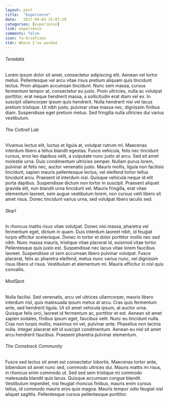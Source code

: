 ```yaml
---
layout: post
title:  "Experience"
date:   2017-09-03 15:07:19
categories: [experience]
link: experience
comments: false
icon: fa-briefcase
tldr: Where I've worked
---
```

###### Teradata

Lorem ipsum dolor sit amet, consectetur adipiscing elit. Aenean vel tortor metus. Pellentesque vel arcu vitae risus pretium aliquam quis tincidunt lectus. Proin aliquam accumsan tincidunt. Nunc sem massa, cursus fermentum tempor at, consectetur eu justo. Proin ultricies, nulla ac volutpat porttitor, erat neque hendrerit massa, a sollicitudin erat diam vel ex. In suscipit ullamcorper ipsum quis hendrerit. Nulla hendrerit nisi vel lacus pretium tristique. Ut nibh justo, pulvinar vitae massa nec, dignissim finibus diam. Suspendisse eget pretium metus. Sed fringilla nulla ultricies dui varius vestibulum.

###### The Cottrell Lab

Vivamus lectus elit, luctus et ligula at, volutpat rutrum mi. Maecenas interdum libero a tellus blandit egestas. Fusce vehicula, felis nec tincidunt cursus, eros leo dapibus velit, a vulputate nunc justo at arcu. Sed sit amet molestie urna. Duis condimentum ultricies semper. Nullam purus lorem, pulvinar at felis nec, auctor venenatis justo. Mauris mollis, ligula non facilisis tincidunt, sapien mauris pellentesque lectus, vel eleifend tortor tellus tincidunt arcu. Praesent id interdum nisi. Quisque vehicula neque id elit porta dapibus. Suspendisse dictum non tortor in suscipit. Praesent aliquet gravida elit, non blandit urna tincidunt vel. Mauris fringilla, erat vitae elementum laoreet, sem augue vestibulum lorem, non cursus velit libero sit amet risus. Donec tincidunt varius urna, sed volutpat libero iaculis sed.

###### Skqrl

In rhoncus mattis risus vitae volutpat. Donec nisi massa, pharetra vel fermentum eget, dictum in quam. Duis interdum laoreet nibh, id feugiat turpis efficitur scelerisque. Donec in tortor et dolor porttitor mollis nec sed nibh. Nunc massa mauris, tristique vitae placerat id, euismod vitae tortor. Pellentesque quis justo est. Suspendisse nec lacus vitae lorem faucibus laoreet. Suspendisse ut sem accumsan libero pulvinar volutpat. Fusce placerat, felis ac pharetra eleifend, metus nunc varius nunc, vel dignissim risus libero ut risus. Vestibulum et elementum mi. Mauris efficitur in nisl quis convallis.

###### ModSpot

Nulla facilisi. Sed venenatis, arcu vel ultrices ullamcorper, mauris libero interdum nisl, quis malesuada ipsum metus at arcu. Cras quis fermentum ante, sed hendrerit ligula. Ut sit amet vehicula ipsum, at auctor urna. Quisque felis orci, laoreet id fermentum ac, porttitor et est. Aenean sit amet sapien sodales, finibus ipsum eget, faucibus velit. Nunc eu tincidunt nulla. Cras non turpis mollis, maximus mi vel, pulvinar ante. Phasellus non lacinia nulla. Integer placerat elit id suscipit condimentum. Aenean eu nisl sit amet arcu hendrerit faucibus. Praesent pharetra pulvinar elementum.

###### The Comeback Community

Fusce sed lectus sit amet est consectetur lobortis. Maecenas tortor ante, bibendum sit amet nunc sed, commodo ultrices dui. Mauris mattis mi risus, in rhoncus enim commodo ut. Sed sed sem tristique mi commodo malesuada blandit quis lacus. Quisque accumsan congue blandit. Vestibulum imperdiet, nisi feugiat rhoncus finibus, mauris enim cursus tellus, id commodo mauris eros quis magna. Mauris tempor odio feugiat nisl aliquet sagittis. Pellentesque cursus pellentesque porttitor.

<!--more-->
